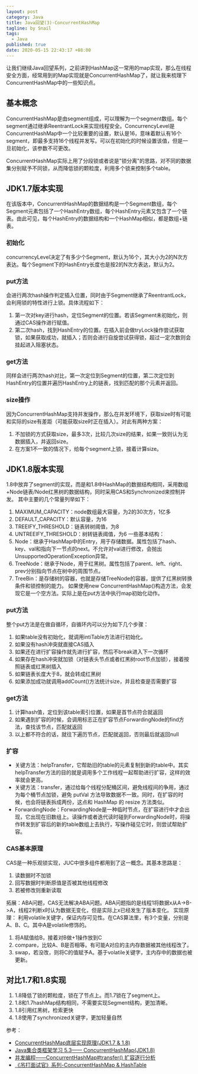 ```yaml
---
layout: post
category: Java
title: Java回望(3)-ConcurrentHashMap
tagline: by Snail
tags: 
  - Java
published: true
date: 2020-05-15 22:43:17 +08:00
---	
```


让我们继续Java回望系列，之前讲到HashMap这一常用的map实现，那么在线程安全方面，经常用到的Map实现就是ConcurrentHashMap了，就让我来梳理下ConcurrentHashMap中的一些知识点。
<!--more-->

## 基本概念
ConcurrentHashMap是由segment组成，可以理解为一个segment数组。每个segment通过继承ReentrantLock来实现线程安全。ConcurrencyLevel是ConcurrentHashMap中一个比较重要的设置，默认是16，意味着默认有16个segment，即最多支持16个线程并发写。可以在初始化的时候设置该值，但是一旦初始化，该参数不可更改。

ConcurrentHashMap实际上用了分段锁或者说是"锁分离"的思路，对不同的数据集分别赋予不同锁，从而降低锁的颗粒度，利用多个锁来控制多个table。

## JDK1.7版本实现
在该版本中，ConcurrentHashMap的数据结构是一个Segment数组，每个Segment元素包括了一个HashEntry数组，每个HashEntry元素又包含了一个链表。由此可见，每个HashEntry的数据结构和一个HashMap相似，都是数组+链表。

### 初始化
concurrencyLevel决定了有多少个Segment，默认为16个，其大小为2的N次方表达。每个Segment下的HashEntry长度也是按2的N次方表达，默认为2。

### put方法
会进行两次hash操作判定插入位置，同时由于Segment继承了ReentrantLock，会利用锁的特性进行上锁。具体流程如下：
1. 第一次对key进行hash，定位Segment的位置。若该Segment未初始化，则通过CAS操作进行赋值。
2. 第二次hash，找到HashEntry的位置。在插入前会做tryLock操作尝试获取锁，如果获取成功，就插入；否则会进行自旋尝试获得锁，超过一定次数则会挂起进入阻塞状态。

### get方法
同样会进行两次hash对比，第一次定位到Segment的位置，第二次定位到HashEntry的位置并遍历HashEntry上的链表，找到匹配的那个元素并返回。

### size操作
因为ConcurrentHashMap支持并发操作，那么在并发环境下，获取size时有可能和实际的size有差距（可能获取size时正在插入）。对此有两种方案：
1. 不加锁的方式获取size，最多3次，比较几次size的结果，如果一致则认为无数据插入，并返回size。
2. 在方案1不一致的情况下，给每个segment上锁，接着计算size。

## JDK1.8版本实现
1.8中放弃了segment的实现，而是和1.8中HashMap的数据结构相同，采用数组+Node链表/Node红黑树的数据结构，同时采用CAS和Synchronized来控制并发。
其中主要的几个常量列举如下：
1. MAXIMUM_CAPACITY：node数组最大容量，为2的30次方，1亿多
2. DEFAULT_CAPACITY：默认容量，为16
3. TREEIFY_THRESHOLD：链表转树阈值，为8
4. UNTREEIFY_THRESHOLD：树转链表阈值，为6
一些基本结构：
1. Node：继承于HashMap中的Entry，用于存储数据。属性包括了hash、key、val和指向下一节点的next。不允许对val进行修改，会抛出UnsupportedOperationException异常。
2. TreeNode：继承于Node，用于红黑树。属性包括了parent、left、right、prev分别指向节点在树中的周围节点。
3. TreeBin：是存储树的容器，也就是存储TreeNode的容器，提供了红黑树转换条件和锁控制的能力。
如果使用new ConcurrentHashMap()构造方法，会发现它是一个空方法。实际上是在put方法中执行map初始化动作。
### put方法
整个put方法是在做自循环，自循环内可以分为如下几个步骤：
1. 如果table没有初始化，就调用intiTable方法进行初始化。 
2. 如果没有hash冲突就直接CAS插入
3. 如果还在进行扩容操作就先进行扩容，然后不break进入下一次循环
4. 如果存在hash冲突就加锁（对链表头节点或者红黑树root节点加锁），接着按照链表或红黑树插入
5. 如果链表长度大于8，就会转成红黑树
6. 如果添加成功就调用addCount()方法统计size，并且检查是否需要扩容

### get方法
1. 计算hash值，定位到该table索引位置，如果是首节点符合就返回
2. 如果遇到扩容的时候，会调用标志正在扩容节点ForwardingNode的find方法，查找该节点，匹配就返回
3. 以上都不符合的话，就往下遍历节点，匹配就返回，否则最后就返回null

### 扩容
- 关键方法：helpTransfer，它帮助旧的table的元素复制到新的table中。其实helpTransfer方法的目的就是调用多个工作线程一起帮助进行扩容，这样的效率就会更高。
- 关键方法：transfer，通过给每个线程分配桶区间，避免线程间的争用，通过为每个桶节点加锁，避免 putVal 方法导致数据不一致。同时，在扩容的时候，也会将链表拆成两份，这点和 HashMap 的 resize 方法类似。
- ForwardingNode：ForwardingNode是一种临时节点，在扩容进行中才会出现，它出现在旧数组上。读操作或者迭代读时碰到ForwardingNode时，将操作转发到扩容后的新的table数组上去执行，写操作碰见它时，则尝试帮助扩容。

### CAS基本原理
CAS是一种乐观锁实现，JUC中很多组件都用到了这一概念。其基本思路是：
1. 读数据时不加锁
2. 回写数据时判断原值是否被其他线程修改
3. 若被修改则重新读取

拓展：ABA问题，CAS无法解决ABA问题。ABA问题指的是线程1将数据x从A->B->A，线程2判断x时认为数据无变化，但是实际上x已经发生了版本变化。
实现原理：
利用volatile关键字，保证内存可见性。在CAS算法里，有3个变量，分别是A、B、C。其中A是volatile修饰的。
1. 将A赋值给B，接着对B做+1操作放到C 
2. compare，比较A、B是否相等。有可能A对应的主内存数据被其他线程改了。
3. swap，若没改，则将C的值赋予A。基于volatile关键字，主内存中的数据也被更新。

## 对比1.7和1.8实现
1. 1.8降低了锁的颗粒度，锁在了节点上。而1.7锁在了segment上。
2. 1.8和1.7hashMap结构相同，不需要实现Segment结构，更加清晰。
3. 1.8引用红黑树，检索更快
4. 1.8使用了synchronized关键字，更加轻量自然

参考：
- [ConcurrentHashMap底层实现原理(JDK1.7 & 1.8)](https://www.jianshu.com/p/865c813f2726)
- [Java集合类框架学习 5.3—— ConcurrentHashMap(JDK1.8)](https://blog.csdn.net/u011392897/java/article/details/60479937)
- [并发编程——ConcurrentHashMap#transfer() 扩容逐行分析](https://www.jianshu.com/p/2829fe36a8dd)
- [《吊打面试官》系列-ConcurrentHashMap & HashTable](https://zhuanlan.zhihu.com/p/97902016)
